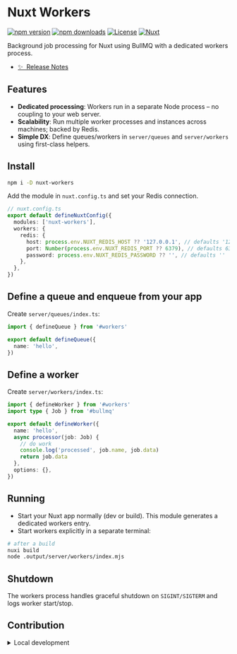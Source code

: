 # Nuxt Workers

[![npm version][npm-version-src]][npm-version-href]
[![npm downloads][npm-downloads-src]][npm-downloads-href]
[![License][license-src]][license-href]
[![Nuxt][nuxt-src]][nuxt-href]

Background job processing for Nuxt using BullMQ with a dedicated workers process.

- [✨ &nbsp;Release Notes](/CHANGELOG.md)
<!-- - [📖 &nbsp;Documentation](https://example.com) -->

## Features

- **Dedicated processing**: Workers run in a separate Node process – no coupling to your web server.
- **Scalability**: Run multiple worker processes and instances across machines; backed by Redis.
- **Simple DX**: Define queues/workers in `server/queues` and `server/workers` using first-class helpers.

## Install

```bash
npm i -D nuxt-workers
```

Add the module in `nuxt.config.ts` and set your Redis connection.

```ts
// nuxt.config.ts
export default defineNuxtConfig({
  modules: ['nuxt-workers'],
  workers: {
    redis: {
      host: process.env.NUXT_REDIS_HOST ?? '127.0.0.1', // defaults '127.0.0.1'
      port: Number(process.env.NUXT_REDIS_PORT ?? 6379), // defaults 6379
      password: process.env.NUXT_REDIS_PASSWORD ?? '', // defaults ''
    },
  },
})
```

## Define a queue and enqueue from your app

Create `server/queues/index.ts`:

```ts
import { defineQueue } from '#workers'

export default defineQueue({
  name: 'hello',
})
```

## Define a worker

Create `server/workers/index.ts`:

```ts
import { defineWorker } from '#workers'
import type { Job } from '#bullmq'

export default defineWorker({
  name: 'hello',
  async processor(job: Job) {
    // do work
    console.log('processed', job.name, job.data)
    return job.data
  },
  options: {},
})
```

## Running

- Start your Nuxt app normally (dev or build). This module generates a dedicated workers entry.
- Start workers explicitly in a separate terminal:

```bash
# after a build
nuxi build
node .output/server/workers/index.mjs
```

## Shutdown

The workers process handles graceful shutdown on `SIGINT/SIGTERM` and logs worker start/stop.


## Contribution

<details>
  <summary>Local development</summary>
  
  ```bash
  # Install dependencies
  npm install
  
  # Generate type stubs
  npm run dev:prepare
  
  # Develop with the playground
  npm run dev
  
  # Build the playground
  npm run dev:build
  
  # Run ESLint
  npm run lint
  
  # Run Vitest
  npm run test
  npm run test:watch
  
  # Release new version
  npm run release
  ```

</details>


<!-- Badges -->
[npm-version-src]: https://img.shields.io/npm/v/my-module/latest.svg?style=flat&colorA=020420&colorB=00DC82
[npm-version-href]: https://npmjs.com/package/my-module

[npm-downloads-src]: https://img.shields.io/npm/dm/my-module.svg?style=flat&colorA=020420&colorB=00DC82
[npm-downloads-href]: https://npm.chart.dev/my-module

[license-src]: https://img.shields.io/npm/l/my-module.svg?style=flat&colorA=020420&colorB=00DC82
[license-href]: https://npmjs.com/package/my-module

[nuxt-src]: https://img.shields.io/badge/Nuxt-020420?logo=nuxt.js
[nuxt-href]: https://nuxt.com
